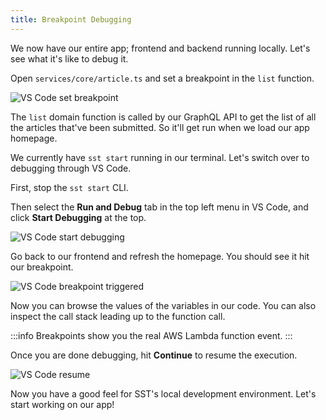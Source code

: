 ```yaml
---
title: Breakpoint Debugging
---
```


We now have our entire app; frontend and backend running locally. Let's see what it's like to debug it.

Open `services/core/article.ts` and set a breakpoint in the `list` function.

![VS Code set breakpoint](/img/breakpoint-debugging/set-breakpoint.png)

The `list` domain function is called by our GraphQL API to get the list of all the articles that've been submitted. So it'll get run when we load our app homepage.

We currently have `sst start` running in our terminal. Let's switch over to debugging through VS Code.

First, stop the `sst start` CLI.

Then select the **Run and Debug** tab in the top left menu in VS Code, and click **Start Debugging** at the top.

![VS Code start debugging](/img/breakpoint-debugging/start-debugging.png)

Go back to our frontend and refresh the homepage. You should see it hit our breakpoint.

![VS Code breakpoint triggered](/img/breakpoint-debugging/breakpoint-triggered.png)

Now you can browse the values of the variables in our code. You can also inspect the call stack leading up to the function call.

:::info
Breakpoints show you the real AWS Lambda function event.
:::

Once you are done debugging, hit **Continue** to resume the execution.

![VS Code resume](/img/breakpoint-debugging/resume.png)

Now you have a good feel for SST's local development environment. Let's start working on our app!

